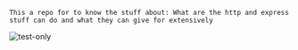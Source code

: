 `This a repo for to know the stuff about: What are the http and express stuff can do and what they can give for extensively`

![test-only](~/Pictures/picture_2025-08-28_18-59-56.jpg)

